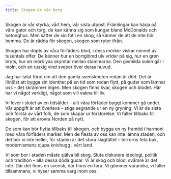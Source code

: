 ```yaml
---
title: Skogen är vår borg
---
```

Skogen är vår styrka, vårt hem, vår sista utpost. Främlingar kan härja på våra gator och torg, de kan känna sig som kungar bland McDonalds och betonghus. Men sätter de sin fot i en skog, så känner de att de inte hör hemma. De är rädda för skogen, skogen som ryter ifrån.

Skogen har döpts av våra förfäders blod, i dess mörker viskar minnet av tusentals offer. De känner hur en bortglömd ulv vrider på sig, hur en gren bryts, hur en mörk yxa skymtar mellan stammarna. Den givmilda solen går i moln, och en ruskig vind sveper över deras huvud.

Jag har talat förut om att den gamla svenskheten redan är död. Det är lönlöst att bygga sin identitet på en tid som redan flytt, på gudar som lämnat oss – det skrämmer ingen. Men skogen finns kvar, skogen och blodet. Här har vi något verkligt, något som vill vakna till liv.

Vi lever i slutet av en tidsålder – allt våra förfäder byggt kommer gå under. Vår uppgift är att överleva – stiga segrande ur en ny gryning. Vi är de sista och första av vårt folk, de som skapar ur förstörelse. Vi faller tillbaks till skogen, för att erövra Norden på nytt.

De som kan bör flytta tillbaks till skogen, och bygga en ny framtid i harmoni med våra förfäders marker. Men de flesta av oss kan inte lämna staden, och det bör vi inte heller, för staden är det stora slagfältet – terrorns feta buk, modernismens djupa knivhugg i vårt land.

Vi som bor i staden måste själva bli skog. Sluta diskutera ideologi, politik och tradition – alla dessa döda gudar. Vi är skog och blod, svårare är det inte. Där det finns en svensk, där finns en fura. Vi gömmer varandra, vi faller tillsammans, vi hyser samma varg inom oss.
